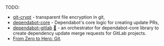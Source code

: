 TODO:

- [git-crypt](https://github.com/AGWA/git-crypt) - transparent file encryption in git,
- [dependabot-core](https://github.com/dependabot/dependabot-core) - Dependabot's core logic for creating update PRs,
- [dependabot-gitlab](https://dependabot-gitlab.gitlab.io/dependabot/) [:file_folder:](https://gitlab.com/dependabot-gitlab/dependabot) - an orchestrator for dependabot-core library to create dependency update merge requests for GitLab projects.
- [From Zero to Hero: Git](https://dometrain.com/courses/take/from-zero-to-hero-git).
